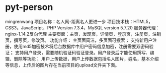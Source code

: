 # pyt-person
mingrenwang
项目名称：名人网-距离名人更进一步
项目技术栈：HTML5，CSS3，JavaScript，PHP Version 7.3.4，MySQL version 5.7.20
服务器代理：nginx-1.14.2反向代理
主要页面：主页，发现页，详情页，登录页，注册页，注销页，撰写页，修改页。
功能介绍：
主页面简洁，多页面可搜索；
支持新用户注册，使用md5加密技术将后台数据库中用户密码信息加密，注册需要双密码验证；
支持用户登录，需要随机验证码验证登录。用户登录后才能使用撰写、编辑、删除等功能；
用户上传数据，用户上传数据包括名人图片，姓名，基本介绍等信息，上传后的图片存在当前项目的upload文件夹下面。
